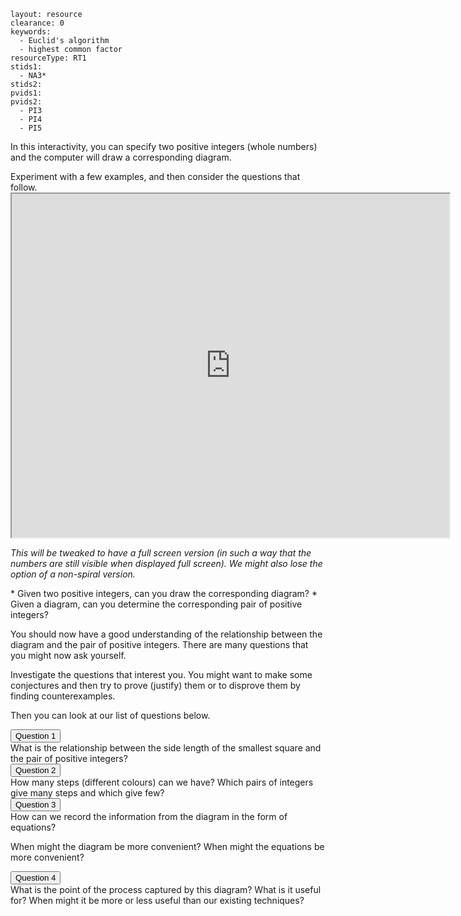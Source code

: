 ````
layout: resource
clearance: 0
keywords:
  - Euclid's algorithm
  - highest common factor
resourceType: RT1
stids1:
  - NA3*
stids2:
pvids1:
pvids2:
  - PI3
  - PI4
  - PI5

````

In this interactivity, you can specify two positive integers (whole numbers) and the computer will draw a corresponding diagram.

<div class="well">
Experiment with a few examples, and then consider the questions that follow.
</div>

<div class="row-fluid">
<iframe src="http://nrich.maths.org/psum/picture-this/full/?mobile=1" class="nrich-embed" style="width:700px;height:550px"></iframe>
</div>

_This will be tweaked to have a full screen version (in such a way that the numbers are still visible when displayed full screen).  We might also lose the option of a non-spiral version._

<div class="well">
* Given two positive integers, can you draw the corresponding diagram?
* Given a diagram, can you determine the corresponding pair of positive integers?
</div>

You should now have a good understanding of the relationship between the diagram and the pair of positive integers.  There are many questions that you might now ask yourself.

<div class="well">
Investigate the questions that interest you.  You might want to make some conjectures and then try to prove (justify) them or to disprove them by finding counterexamples.
</div>

Then you can look at our list of questions below.

<button type="button" class="btn btn-action" data-toggle="collapse" data-target="#question1">
Question 1
</button>

<div id="question1" class="collapse">
What is the relationship between the side length of the smallest square and the pair of positive integers?
</div>

<button type="button" class="btn btn-action" data-toggle="collapse" data-target="#question2">
Question 2
</button>

<div id="question2" class="collapse">
How many steps (different colours) can we have?  Which pairs of integers give many steps and which give few?
</div>

<button type="button" class="btn btn-action" data-toggle="collapse" data-target="#question3">
Question 3
</button>

<div id="question3" class="collapse">
How can we record the information from the diagram in the form of equations?

When might the diagram be more convenient?  When might the equations be more convenient?

</div>

<button type="button" class="btn btn-action" data-toggle="collapse" data-target="#question4">
Question 4
</button>

<div id="question4" class="collapse">
What is the point of the process captured by this diagram?  What is it useful for?  When might it be more or less useful than our existing techniques?
</div>
